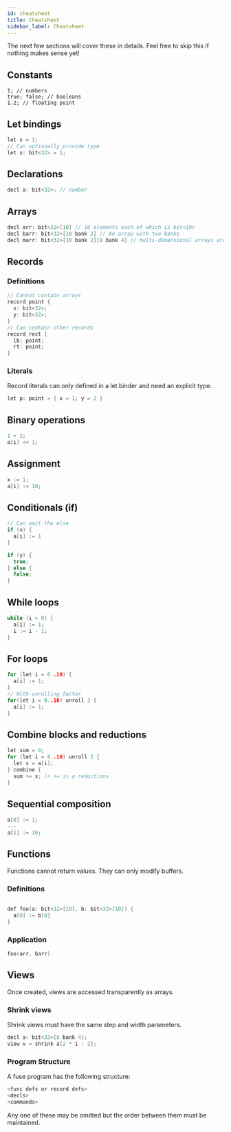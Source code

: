 ```yaml
---
id: cheatsheet
title: Cheatsheet
sidebar_label: Cheatsheet
---
```


The next few sections will cover these in details. Feel free to skip this if
nothing makes sense yet!

## Constants

```
1; // numbers
true; false; // booleans
1.2; // floating point
```

## Let bindings

```C
let x = 1;
// Can optionally provide type
let x: bit<32> = 1;
```

## Declarations

```C
decl a: bit<32>; // number
```

## Arrays

```C
decl arr: bit<32>[10] // 10 elements each of which is bit<10>
decl barr: bit<32>[10 bank 2] // An array with two banks
decl marr: bit<32>[10 bank 2][8 bank 4] // multi-dimensional arrays are supported
```

## Records

### Definitions

```C
// Cannot contain arrays
record point {
  x: bit<32>;
  y: bit<32>;
}
// Can contain other records
record rect {
  lb: point;
  rt: point;
}
```

### Literals

Record literals can only defined in a let binder and need an explicit type.

```C
let p: point = { x = 1; y = 2 }
```

## Binary operations

```C
1 + 2;
a[i] << 1;
```

## Assignment

```C
x := 1;
a[i] := 10;
```

## Conditionals (if)

```C
// Can omit the else
if (x) {
  a[i] := 1
}

if (y) {
  true;
} else {
  false;
}
```

## While loops

```C
while (i > 0) {
  a[i] := 1;
  i := i - 1;
}
```

## For loops

```C
for (let i = 0..10) {
  a[i] := 1;
}
// With unrolling factor
for(let i = 0..10) unroll 2 {
  a[i] := 1;
}
```

## Combine blocks and reductions

```C
let sum = 0;
for (let i = 0..10) unroll 2 {
  let x = a[i];
} combine {
  sum += x; // += is a reductions
}
```

## Sequential composition

```C
a[0] := 1;
---
a[1] := 10;
```

## Functions

Functions cannot return values. They can only modify buffers.

### Definitions

```C

def foo(a: bit<32>[10], b: bit<32>[10]) {
  a[0] := b[0]
}
```

### Application

```C
foo(arr, barr)
```

## Views

Once created, views are accessed transparently as arrays.

### Shrink views

Shrink views must have the same step and width parameters.

```C
decl a: bit<32>[8 bank 4];
view v = shrink a[2 * i : 2];
```

### Program Structure

A fuse program has the following structure:
```C
<func defs or record defs>
<decls>
<commands>
```

Any one of these may be omitted but the order between them must be maintained.
